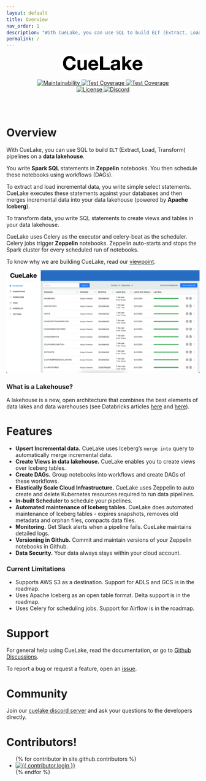 ```yaml
---
layout: default
title: Overview
nav_order: 1
description: "With CueLake, you can use SQL to build ELT (Extract, Load, Transform) pipelines on a data lakehouse"
permalink: /
---
```


<p align="center">
  <a href="https://cuelake.cuebook.ai" target="_blank">
    <img alt="Cuelake Logo" width="220" src="images/cuelake.png">
  </a>
</p>
<p align="center">
  <a href="https://codeclimate.com/github/cuebook/cuelake/maintainability">
    <img src="https://api.codeclimate.com/v1/badges/db3c4c0355e11d23bb66/maintainability" alt="Maintainability">
  </a>
  <a href="https://codeclimate.com/github/cuebook/cuelake/test_coverage">
    <img src="https://api.codeclimate.com/v1/badges/db3c4c0355e11d23bb66/test_coverage" alt="Test Coverage">
  </a>
  <a href="https://github.com/cuebook/cuelake/actions/workflows/pr_checks.yml">
    <img src="https://github.com/cuebook/cuelake/actions/workflows/pr_checks.yml/badge.svg" alt="Test Coverage">
  </a>
  <br>
  <a href="https://github.com/cuebook/cuelake/blob/main/LICENSE.md">
    <img src="https://img.shields.io/github/license/cuebook/cuelake" alt="License">
  </a>
  <a href="https://discord.gg/R7EABXwUnv">
    <img src="https://discordapp.com/api/guilds/854395659431182366/widget.png" alt="Discord">
  </a>
</p>
<br>
<br>

# Overview

With CueLake, you can use SQL to build `ELT` (Extract, Load, Transform) pipelines on a **data lakehouse**.

You write **Spark SQL** statements in **Zeppelin** notebooks. You then schedule these notebooks using workflows (DAGs).

To extract and load incremental data, you write simple select statements. CueLake executes these statements against your databases and then merges incremental data into your data lakehouse (powered by **Apache Iceberg**).

To transform data, you write SQL statements to create views and tables in your data lakehouse. 

CueLake uses Celery as the executor and celery-beat as the scheduler. Celery jobs trigger **Zeppelin** notebooks. Zeppelin auto-starts and stops the Spark cluster for every scheduled run of notebooks.

To know why we are building CueLake, read our [viewpoint](https://cuelake.cuebook.ai/viewpoint).


![CueLake](images/CueLake.gif)

### What is a Lakehouse?
A lakehouse is a new, open architecture that combines the best elements of data lakes and data warehouses (see Databricks articles [here](https://databricks.com/blog/2020/01/30/what-is-a-data-lakehouse.html) and [here](https://databricks.com/research/lakehouse-a-new-generation-of-open-platforms-that-unify-data-warehousing-and-advanced-analytics)).

# Features
* **Upsert Incremental data.** CueLake uses Iceberg’s `merge into` query to automatically merge incremental data.
* **Create Views in data lakehouse.** CueLake enables you to create views over Iceberg tables.
* **Create DAGs.** Group notebooks into workflows and create DAGs of these workflows.  
* **Elastically Scale Cloud Infrastructure.** CueLake uses Zeppelin to auto create and delete Kubernetes resources required to run data pipelines.
* **In-built Scheduler** to schedule your pipelines.
* **Automated maintenance of Iceberg tables.** CueLake does automated maintenance of Iceberg tables -  expires snapshots, removes old metadata and orphan files, compacts data files.
* **Monitoring.**  Get Slack alerts when a pipeline fails. CueLake maintains detailed logs.
* **Versioning in Github.** Commit and maintain versions of your Zeppelin notebooks in Github.
* **Data Security.** Your data always stays within your cloud account.

### Current Limitations
* Supports AWS S3 as a destination. Support for ADLS and GCS is in the roadmap.
* Uses Apache Iceberg as an open table format. Delta support is in the roadmap.
* Uses Celery for scheduling jobs. Support for Airflow is in the roadmap.


# Support
For general help using CueLake, read the documentation, or go to [Github Discussions](https://github.com/cuebook/cuelake/discussions).

To report a bug or request a feature, open an [issue](https://github.com/cuebook/cuelake/issues).

# Community
Join our [cuelake discord server](https://discord.gg/R7EABXwUnv) and ask your questions to the developers directly.

# Contributors!

<ul class="list-style-none">
{% for contributor in site.github.contributors %}
  <li class="d-inline-block mr-1">
     <a href="{{ contributor.html_url }}"><img src="{{ contributor.avatar_url }}" width="32" height="32" alt="{{ contributor.login }}"/></a>
  </li>
{% endfor %}
</ul>

